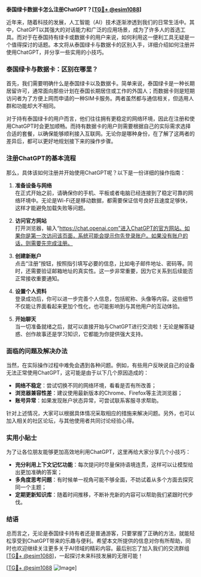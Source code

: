 **泰国绿卡数据卡怎么注册ChatGPT？[[TG💪+ @esim1088](https://t.me/s/esim1088)]**

近年来，随着科技的发展，人工智能（AI）技术逐渐渗透到我们的日常生活中。其中，ChatGPT以其强大的对话能力和广泛的应用场景，成为了许多人的首选工具。而对于在泰国持有绿卡或数据卡的用户来说，如何利用这一便利工具无疑是一个值得探讨的话题。本文将从泰国绿卡与数据卡的区别入手，详细介绍如何注册并使用ChatGPT，并分享一些实用的小技巧。

### 泰国绿卡与数据卡：区别在哪里？

首先，我们需要明确什么是泰国绿卡以及数据卡。简单来说，泰国绿卡是一种长期居留许可，通常面向那些计划在泰国长期居住或工作的外国人；而数据卡则是短期访问者为了方便上网而申请的一种SIM卡服务。两者虽然都与通信相关，但适用人群和功能却大不相同。

对于持有泰国绿卡的用户而言，他们往往拥有更稳定的网络环境，因此在注册和使用ChatGPT时会更加顺畅。而持有数据卡的用户则需要根据自己的实际需求选择合适的套餐，以确保能够顺利接入互联网。无论你是哪种身份，在了解了这两者的差异后，都可以更好地规划接下来的操作步骤。

### 注册ChatGPT的基本流程

那么，具体该如何注册并开始使用ChatGPT呢？以下是一份详细的操作指南：

1. **准备设备与网络**  
   在正式开始之前，请确保你的手机、平板或者电脑已经连接到了稳定可靠的网络环境中。无论是Wi-Fi还是移动数据，都需要保证信号良好且速度足够快，这样才能避免加载失败等问题。

2. **访问官方网站**  
   打开浏览器，输入“https://chat.openai.com”进入ChatGPT的官方网站。如果你是第一次访问该页面，系统可能会提示你先登录账户。如果没有账户的话，则需要先完成注册。

3. **创建新账户**  
   点击“注册”按钮，按照指引填写必要的信息，比如电子邮件地址、密码等。同时，还需要验证邮箱地址的真实性。这一步非常重要，因为它关系到后续能否正常接收重要通知。

4. **设置个人资料**  
   登录成功后，你可以进一步完善个人信息，包括昵称、头像等内容。这些细节不仅能让界面看起来更加个性化，也可能影响到与其他用户的互动体验。

5. **开始聊天**  
   当一切准备就绪之后，就可以直接开始与ChatGPT进行交流啦！无论是解答疑惑、创作故事还是学习知识，它都能为你提供强大支持。

### 面临的问题及解决办法

当然，在实际操作过程中难免会遇到各种问题。例如，有些用户反映说自己的设备无法正常使用ChatGPT，这可能是由于以下几个原因造成的：

- **网络不稳定**：尝试切换不同的网络环境，看看是否有所改善；
- **浏览器兼容性差**：建议使用最新版本的Chrome、Firefox等主流浏览器；
- **账号异常**：如果发现账户状态异常，可尝试联系客服寻求帮助。

针对上述情况，大家可以根据具体情况采取相应的措施来解决问题。另外，也可以加入相关的社区论坛，与其他使用者共同讨论经验心得。

### 实用小贴士

为了让各位朋友能够更加高效地利用ChatGPT，这里再给大家分享几个小技巧：

- **充分利用上下文记忆功能**：每次提问时尽量保持语境连贯，这样可以让模型给出更加准确的答案；
- **多角度思考问题**：有时候单一视角可能不够全面，不妨试着从多个方面去探究同一个主题；
- **定期更新知识库**：随着时间推移，不断补充新的内容可以帮助我们紧跟时代步伐。

### 结语

总而言之，无论是泰国绿卡持有者还是普通游客，只要掌握了正确的方法，就能轻松享受到ChatGPT带来的乐趣与便利。希望本文所提供的信息对你有所帮助，同时也欢迎继续关注更多关于AI领域的精彩内容。最后别忘了加入我们的交流群组[[TG💪+ @esim1088](https://t.me/s/esim1088)]，一起探讨未来科技发展的无限可能！

[[TG💪+ @esim1088](https://t.me/s/esim1088) ![Image](https://i.postimg.cc/4NQfJmqS/Snipaste-2025-05-13-00-14-12.png)]